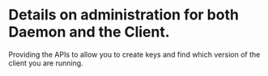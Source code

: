 # Details on administration for both Daemon and the Client.

Providing the APIs to allow you to create keys and find which version of the client you are running.